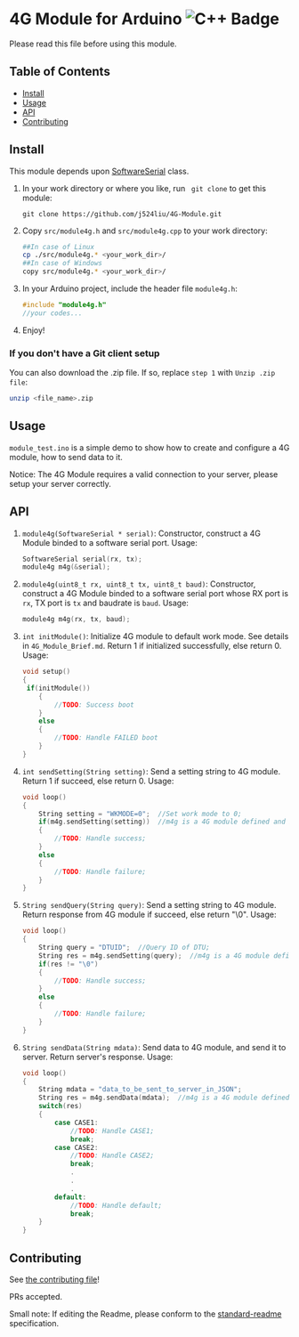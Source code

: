 # 4G Module for Arduino ![C++ Badge](https://img.shields.io/badge/language-C%2B%2B-%23F34B7D.svg)

Please read this file before using this module.

## Table of Contents

- [Install](#install)
- [Usage](#usage)
- [API](#api)
- [Contributing](#contributing)

## Install

This module depends upon [SoftwareSerial](https://www.arduino.cc/en/Reference/SoftwareSerial) class.

1. In your work directory or where you like, run ` git clone` to get this module:

   ```
   git clone https://github.com/j524liu/4G-Module.git
   ```

2. Copy `src/module4g.h` and `src/module4g.cpp` to your work directory:

   ```bash
   ##In case of Linux
   cp ./src/module4g.* <your_work_dir>/
   ##In case of Windows
   copy src/module4g.* <your_work_dir>/
   ```

3. In your Arduino project, include the header file `module4g.h`:

   ``` c++
   #include "module4g.h"
   //your codes...
   ```

4. Enjoy!

### If you don't have a Git client setup
You can also download the .zip file. If so, replace `step 1` with `Unzip .zip file`:
``` bash
unzip <file_name>.zip
```

## Usage

`module_test.ino` is a simple demo to show how to create and configure a 4G module, how to send data to it.

Notice: The 4G Module requires a valid connection to your server, please setup your server correctly.

## API

1. `module4g(SoftwareSerial * serial)`: Constructor, construct a 4G Module binded to a software serial port. Usage:

   ``` c++
   SoftwareSerial serial(rx, tx);
   module4g m4g(&serial);
   ```

2. `module4g(uint8_t rx, uint8_t tx, uint8_t baud)`: Constructor, construct a 4G Module binded to a software serial port whose RX port is `rx`, TX port is `tx` and baudrate is `baud`. Usage:

   ``` c++
   module4g m4g(rx, tx, baud);
   ```

3. `int initModule()`: Initialize 4G module to default work mode. See details in `4G_Module_Brief.md`. Return 1 if initialized successfully, else return 0. Usage:

   ```c++
   void setup()
   {
   	if(initModule())
       {
           //TODO: Success boot
       }
       else
       {
           //TODO: Handle FAILED boot
       }
   }
   ```

4. `int sendSetting(String setting)`: Send a setting string to 4G module. Return 1 if succeed, else return 0. Usage:

   ``` c++
   void loop()
   {
       String setting = "WKMODE=0";  //Set work mode to 0;
       if(m4g.sendSetting(setting))  //m4g is a 4G module defined and initialized before;
       {
           //TODO: Handle success;
       }
       else
       {
           //TODO: Handle failure;
       }
   }
   ```

5. `String sendQuery(String query)`: Send a setting string to 4G module. Return response from 4G module if succeed, else return "\0". Usage:

   ``` c++
   void loop()
   {
       String query = "DTUID";  //Query ID of DTU;
       String res = m4g.sendSetting(query);  //m4g is a 4G module defined and initialized before;
       if(res != "\0")
       {
           //TODO: Handle success;
       }
       else
       {
           //TODO: Handle failure;
       }
   }
   ```

6. `String sendData(String mdata)`: Send data to 4G module, and send it to server. Return server's response. Usage:

   ```c++
   void loop()
   {
       String mdata = "data_to_be_sent_to_server_in_JSON";
       String res = m4g.sendData(mdata);  //m4g is a 4G module defined and initialized before;
       switch(res)
       {
           case CASE1:
               //TODO: Handle CASE1;
               break;
           case CASE2:
               //TODO: Handle CASE2;
               break;
               .
               .
               .
           default:
               //TODO: Handle default;
               break;
       }
   }
   ```

   

## Contributing

See [the contributing file](CONTRIBUTING.md)!

PRs accepted.

Small note: If editing the Readme, please conform to the [standard-readme](https://github.com/RichardLitt/standard-readme) specification.

